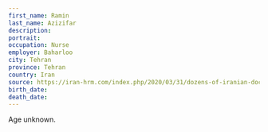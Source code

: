 ```yaml
---
first_name: Ramin
last_name: Azizifar
description: 
portrait: 
occupation: Nurse
employer: Baharloo
city: Tehran
province: Tehran
country: Iran
source: https://iran-hrm.com/index.php/2020/03/31/dozens-of-iranian-doctors-died-during-irans-coronavirus-crisis/
birth_date: 
death_date: 
---
```


Age unknown.